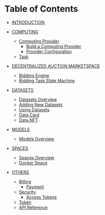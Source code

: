 # Table of Contents

* [INTRODUCTION](README.md)

* [COMPUTING](computing/README.md)
  * [Computing Provider](computing/computing-provider/README.md)
    * [Build a Computing Provider](computing/computing-provider/build-a-computing-provider.md)
    * [Provider Configuration](computing/computing-provider/provider-configuration.md)
  * [Task](computing/task.md)

* [DECENTRALIZED AUCTION MARKETSPACE](decentralized-auction-marketplace/README.md)
  * [Bidding Engine](decentralized-auction-marketplace/bidding-engine.md)
  * [Bidding Task State Machine](computing/bidding-task-state-machine.md)

* [DATASETS](datasets/README.md)
  * [Datasets Overview]()
  * [Adding New Datasets]()
  * [Using Datasets]()
  * [Data Card](datasets/data-card.md)
  * [Data NFT]()

* [MODELS](models.md)
  * [Models Overview]()

* [SPACES](spaces/README.md)
  * [Spaces Overview](spaces/spaces-overview.md)
  * [Docker Space](spaces/spaces.md)

* [OTHERS]()
  * [Billing](billing/README.md)
    * [Payment](billing/payment.md)
  * [Security](security/README.md)
    * [Access Tokens](security/access-tokens.md)
  * [Token](token.md)
  * [API Reference](api-reference.md)
